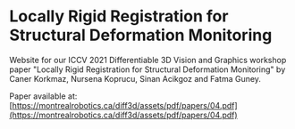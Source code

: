 # Locally Rigid Registration for Structural Deformation Monitoring

Website for our ICCV 2021 Differentiable 3D Vision and Graphics workshop paper "Locally Rigid Registration for Structural Deformation Monitoring" by Caner Korkmaz, Nursena Koprucu, Sinan Acikgoz and Fatma Guney.

Paper available at: [https://montrealrobotics.ca/diff3d/assets/pdf/papers/04.pdf](https://montrealrobotics.ca/diff3d/assets/pdf/papers/04.pdf)
